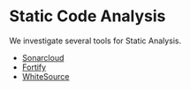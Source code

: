# Static Code Analysis 

We investigate several tools for Static Analysis. 

* [Sonarcloud]()
* [Fortify]()
* [WhiteSource]()

